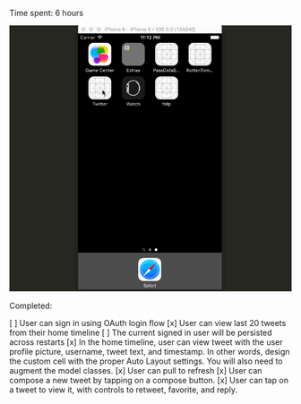 Time spent: 6 hours

![Alt text](https://github.com/jamesztang/twitter/blob/master/anim_twitter.gif "Screen Cast")

Completed:

[ ] User can sign in using OAuth login flow
[x] User can view last 20 tweets from their home timeline
[ ] The current signed in user will be persisted across restarts
[x] In the home timeline, user can view tweet with the user profile picture, username, tweet text, and timestamp. In other words, design the custom cell with the proper Auto Layout settings. You will also need to augment the model classes.
[x] User can pull to refresh
[x] User can compose a new tweet by tapping on a compose button.
[x] User can tap on a tweet to view it, with controls to retweet, favorite, and reply.

